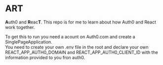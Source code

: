 # ART
**A**uth0 and **R**eac**T**. This repo is for me to learn about how Auth0 and React work together.

To get this to run you need a acount on Auth0.com and create a SinglePageApplication. <br/>
You need to create your own .env file in the root and declare your own REACT_APP_AUTH0_DOMAIN and REACT_APP_AUTH0_CLIENT_ID with the information provided to you fron auth0.
